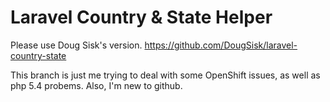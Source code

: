 Laravel Country & State Helper
==============================
Please use Doug Sisk's version.
https://github.com/DougSisk/laravel-country-state

This branch is just me trying to deal with some OpenShift issues, as well as php 5.4 probems.
Also, I'm new to github.